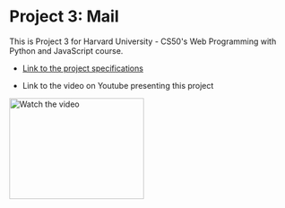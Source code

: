 # Project 3: Mail
This is Project 3 for Harvard University - CS50's Web Programming with Python and JavaScript course.

- [Link to the project specifications](https://cs50.harvard.edu/web/2020/projects/3/mail/) 

- Link to the video on Youtube presenting this project

<a href="https://www.youtube.com/watch?v=Na0BM9XKYbQ" target="_blank">
 <img src="https://img.youtube.com/vi/Na0BM9XKYbQ/hqdefault.jpg" alt="Watch the video" width="240" height="180"/>
</a>